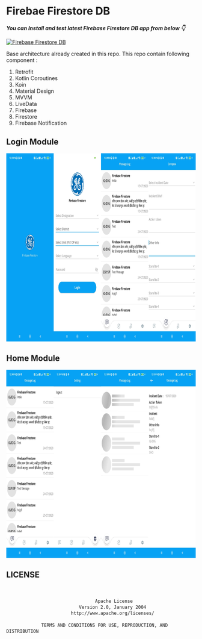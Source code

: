 # Firebae Firestore DB

***You can Install and test latest Firebase Firestore DB app from below 👇***

[![Firebase Firestore DB](https://img.shields.io/badge/Firebase%20-Firestore-brightgreen.svg?style=for-the-badge&logo=android)](https://github.com/webaddicted/FirebaseFirestore/blob/main/apk/fcm_firestore.apk)


Base architecture already created in this repo. This repo contain following component :

1) Retrofit 
2) Kotlin Coroutines
3) Koin
4) Material Design
5) MVVM
6) LiveData
7) Firebase
8) Firestore
9) Firebase Notification


## Login Module

<img src="https://github.com/webaddicted/FirebaseFirestore/raw/main/screenshot/login.jpg" height="500"> 


## Home Module

<img src="https://github.com/webaddicted/FirebaseFirestore/raw/main/screenshot/home.jpg" height="500"> 



## LICENSE
```


                                 Apache License
                           Version 2.0, January 2004
                        http://www.apache.org/licenses/

             TERMS AND CONDITIONS FOR USE, REPRODUCTION, AND DISTRIBUTION

```


